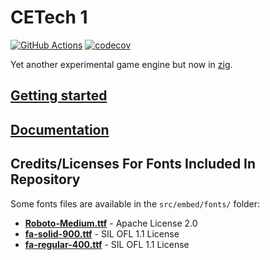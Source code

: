 # CETech 1

[![GitHub Actions](https://github.com/cyberegoorg/cetech1/actions/workflows/test.yaml/badge.svg)](https://github.com/cyberegoorg/cetech1/actions/workflows/test.yaml)
[![codecov](https://codecov.io/gh/cyberegoorg/cetech1/graph/badge.svg?token=FCES8KRIPA)](https://codecov.io/gh/cyberegoorg/cetech1)

Yet another experimental game engine but now in [zig](https://ziglang.org).

## [Getting started](https://cyberegoorg.github.io/cetech1/getting-started.html)

## [Documentation](https://cyberegoorg.github.io/cetech1)

## Credits/Licenses For Fonts Included In Repository

Some fonts files are available in the `src/embed/fonts/` folder:

- **[Roboto-Medium.ttf](https://fonts.google.com/specimen/Roboto)** - Apache License 2.0
- **[fa-solid-900.ttf](https://fontawesome.com)** - SIL OFL 1.1 License
- **[fa-regular-400.ttf](https://fontawesome.com)** - SIL OFL 1.1 License
